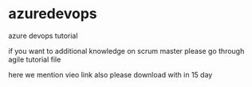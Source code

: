 # azuredevops


azure devops tutorial

if you want to additional knowledge on scrum master please go through agile tutorial file 

here we mention vieo link also please download with in 15 day 
